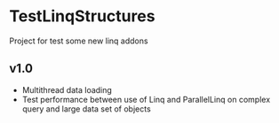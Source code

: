 # TestLinqStructures
Project for test some new linq addons

## v1.0
* Multithread data loading
* Test performance between use of Linq and ParallelLinq on complex query and large data set of objects

